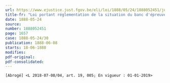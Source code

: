 ```yaml
---
url: https://www.ejustice.just.fgov.be/eli/loi/1888/05/24/1888052451/justel
title-fr: "Loi portant réglementation de la situation du banc d'épreuves des armes à feu établi à Liège. (NOTE : Consultation des versions antérieures à partir du 09-06-2006 et mise à jour au 17-07-2018)"
date: 1888-05-24
source:
number: 1888052451
page: 1657
case: 1888-05-24/30
publication: 1888-06-08
starts: 18-06-1888
modifies:
pdf-original:
pdf-consolidated:
---
```


`[Abrogé] <L 2018-07-08/04, art. 19, 005; En vigueur : 01-01-2019>`
